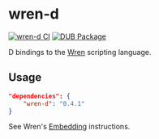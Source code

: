 # wren-d

[![wren-d CI](https://github.com/chances/wren-d/actions/workflows/ci.yml/badge.svg)](https://github.com/chances/wren-d/actions/workflows/ci.yml)
[![DUB Package](https://img.shields.io/dub/v/wren-d.svg)](https://code.dlang.org/packages/wren-d)

D bindings to the [Wren](http://wren.io/) scripting language.

## Usage

```json
"dependencies": {
    "wren-d": "0.4.1"
}
```

See Wren's [Embedding](https://wren.io/embedding/) instructions.
